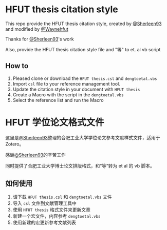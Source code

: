 # HFUT thesis citation style

This repo provide the HFUT thesis citation style, created by [@Sherleen93](https://github.com/Sherleen93) and modified by [@Waynehfut](https://github.com/Waynehfut) 

Thanks for [@Sherleen93](https://github.com/Sherleen93)'s work

Also, provide the HFUT thesis citation style file and "等" to et. al vb script

## How to 

1. Pleased clone or download the `HFUT thesis.csl` and `dengtoetal.vbs`
2. Import `csl` file to your reference management tool.
3. Update the citation style in your document with `HFUT thesis`
4. Create a Macro with the script in the `dengtoetal.vbs`
5. Select the reference list and run the Macro

# HFUT 学位论文格式文件

这里是[@Sherleen93](https://github.com/Sherleen93)整理的合肥工业大学学位论文参考文献样式文件，适用于 Zotero。

感谢[@Sherleen93](https://github.com/Sherleen93)的辛苦工作

同时提供了合肥工业大学博士论文排版格式，和“等”转为 et al 的 vb 脚本。

## 如何使用

1. 请下载 `HFUT thesis.csl` 和 `dengtoetal.vbs` 文件
2. 导入 `csl` 文件到文献管理工具中
3. 使用 `HFUT thesis` 格式文件来更新文章
4. 新建一个宏文件，内容参考 `dengtoetal.vbs`
5. 使用新建的宏更新参考文献列表